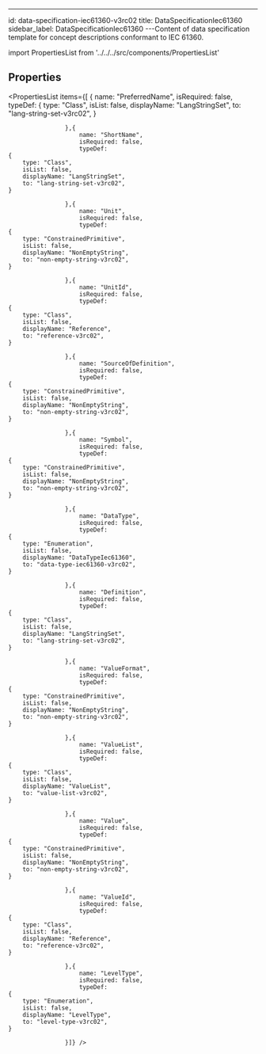 --- 
id: data-specification-iec61360-v3rc02 
title: DataSpecificationIec61360 
sidebar_label: DataSpecificationIec61360 
---Content of data specification template for concept descriptions conformant to
IEC 61360.

import PropertiesList from '../../../src/components/PropertiesList' 

## Properties 

<PropertiesList items={[ 
{
                        name: "PreferredName",
                        isRequired: false,
                        typeDef: 
    {
        type: "Class",
        isList: false,
        displayName: "LangStringSet",
        to: "lang-string-set-v3rc02",
    }
    
                    },{
                        name: "ShortName",
                        isRequired: false,
                        typeDef: 
    {
        type: "Class",
        isList: false,
        displayName: "LangStringSet",
        to: "lang-string-set-v3rc02",
    }
    
                    },{
                        name: "Unit",
                        isRequired: false,
                        typeDef: 
    {
        type: "ConstrainedPrimitive",
        isList: false,
        displayName: "NonEmptyString",
        to: "non-empty-string-v3rc02",
    }
    
                    },{
                        name: "UnitId",
                        isRequired: false,
                        typeDef: 
    {
        type: "Class",
        isList: false,
        displayName: "Reference",
        to: "reference-v3rc02",
    }
    
                    },{
                        name: "SourceOfDefinition",
                        isRequired: false,
                        typeDef: 
    {
        type: "ConstrainedPrimitive",
        isList: false,
        displayName: "NonEmptyString",
        to: "non-empty-string-v3rc02",
    }
    
                    },{
                        name: "Symbol",
                        isRequired: false,
                        typeDef: 
    {
        type: "ConstrainedPrimitive",
        isList: false,
        displayName: "NonEmptyString",
        to: "non-empty-string-v3rc02",
    }
    
                    },{
                        name: "DataType",
                        isRequired: false,
                        typeDef: 
    {
        type: "Enumeration",
        isList: false,
        displayName: "DataTypeIec61360",
        to: "data-type-iec61360-v3rc02",
    }
    
                    },{
                        name: "Definition",
                        isRequired: false,
                        typeDef: 
    {
        type: "Class",
        isList: false,
        displayName: "LangStringSet",
        to: "lang-string-set-v3rc02",
    }
    
                    },{
                        name: "ValueFormat",
                        isRequired: false,
                        typeDef: 
    {
        type: "ConstrainedPrimitive",
        isList: false,
        displayName: "NonEmptyString",
        to: "non-empty-string-v3rc02",
    }
    
                    },{
                        name: "ValueList",
                        isRequired: false,
                        typeDef: 
    {
        type: "Class",
        isList: false,
        displayName: "ValueList",
        to: "value-list-v3rc02",
    }
    
                    },{
                        name: "Value",
                        isRequired: false,
                        typeDef: 
    {
        type: "ConstrainedPrimitive",
        isList: false,
        displayName: "NonEmptyString",
        to: "non-empty-string-v3rc02",
    }
    
                    },{
                        name: "ValueId",
                        isRequired: false,
                        typeDef: 
    {
        type: "Class",
        isList: false,
        displayName: "Reference",
        to: "reference-v3rc02",
    }
    
                    },{
                        name: "LevelType",
                        isRequired: false,
                        typeDef: 
    {
        type: "Enumeration",
        isList: false,
        displayName: "LevelType",
        to: "level-type-v3rc02",
    }
    
                    }]} /> 
 

